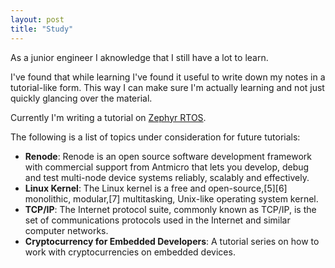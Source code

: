 ```yaml
---
layout: post
title: "Study"
---
```


As a junior engineer I aknowledge that I still have a lot to learn.

I've found that while learning I've found it useful to write down my notes in a tutorial-like form. This way I can make sure I'm actually learning and not just quickly glancing over the material.

Currently I'm writing a tutorial on [Zephyr RTOS](https://github.com/maksimdrachov/zephyr-rtos-tutorial).

The following is a list of topics under consideration for future tutorials:
- **Renode**: Renode is an open source software development framework with commercial support from Antmicro that lets you develop, debug and test multi-node device systems reliably, scalably and effectively.
- **Linux Kernel**: The Linux kernel is a free and open-source,[5][6] monolithic, modular,[7] multitasking, Unix-like operating system kernel.
- **TCP/IP**: The Internet protocol suite, commonly known as TCP/IP, is the set of communications protocols used in the Internet and similar computer networks.
- **Cryptocurrency for Embedded Developers**: A tutorial series on how to work with cryptocurrencies on embedded devices.